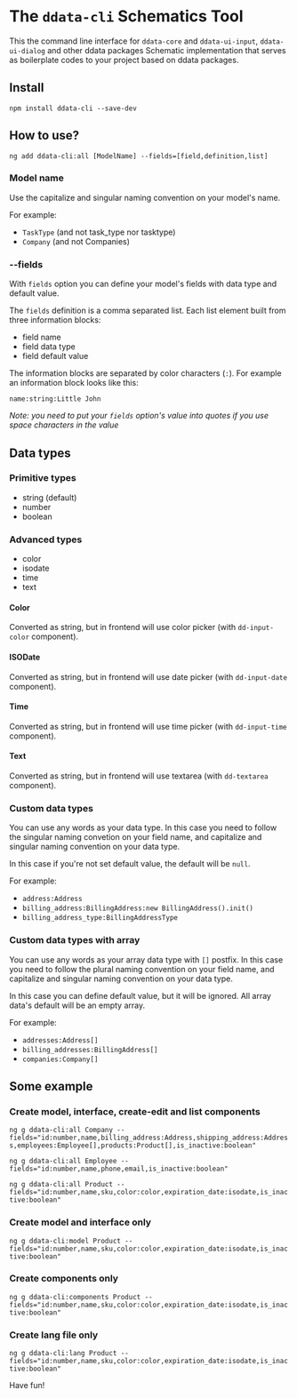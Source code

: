 # The `ddata-cli` Schematics Tool

This the command line interface for `ddata-core` and `ddata-ui-input`, `ddata-ui-dialog` and other ddata packages Schematic implementation that serves as boilerplate codes to your project based on ddata packages.

## Install

`npm install ddata-cli --save-dev`

## How to use?

`ng add ddata-cli:all [ModelName] --fields=[field,definition,list]`

### Model name

Use the capitalize and singular naming convention on your model's name.

For example:
- `TaskType` (and not task_type nor tasktype)
- `Company` (and not Companies)

### --fields

With `fields` option you can define your model's fields with data type and default value.

The `fields` definition is a comma separated list. Each list element built from three information blocks:

- field name
- field data type
- field default value

The information blocks are separated by color characters (`:`). For example an information block looks like this:

`name:string:Little John`

*Note: you need to put your `fields` option's value into quotes if you use space characters in the value*


## Data types

### Primitive types

- string (default)
- number
- boolean


### Advanced types

- color
- isodate
- time
- text


#### Color

Converted as string, but in frontend will use color picker (with `dd-input-color` component).

#### ISODate

Converted as string, but in frontend will use date picker (with `dd-input-date` component).

#### Time

Converted as string, but in frontend will use time picker (with `dd-input-time` component).

#### Text

Converted as string, but in frontend will use textarea (with `dd-textarea` component).



### Custom data types

You can use any words as your data type. In this case you need to follow the singular naming convetion on your field name, and capitalize and singular naming convention on your data type.

In this case if you're not set default value, the default will be `null`.

For example:
- `address:Address`
- `billing_address:BillingAddress:new BillingAddress().init()`
- `billing_address_type:BillingAddressType`


### Custom data types with array

You can use any words as your array data type with `[]` postfix. In this case you need to follow the plural naming convention on your field name, and capitalize and singular naming convention on your data type.

In this case you can define default value, but it will be ignored. All array data's default will be an empty array.

For example:
- `addresses:Address[]`
- `billing_addresses:BillingAddress[]`
- `companies:Company[]`


## Some example

### Create model, interface, create-edit and list components

`ng g ddata-cli:all Company --fields="id:number,name,billing_address:Address,shipping_address:Address,employees:Employee[],products:Product[],is_inactive:boolean"`

`ng g ddata-cli:all Employee --fields="id:number,name,phone,email,is_inactive:boolean"`

`ng g ddata-cli:all Product --fields="id:number,name,sku,color:color,expiration_date:isodate,is_inactive:boolean"`


### Create model and interface only

`ng g ddata-cli:model Product --fields="id:number,name,sku,color:color,expiration_date:isodate,is_inactive:boolean"`


### Create components only

`ng g ddata-cli:components Product --fields="id:number,name,sku,color:color,expiration_date:isodate,is_inactive:boolean"`


### Create lang file only

`ng g ddata-cli:lang Product --fields="id:number,name,sku,color:color,expiration_date:isodate,is_inactive:boolean"`


Have fun!
